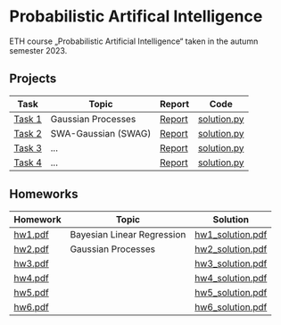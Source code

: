 # Probabilistic Artifical Intelligence
ETH course „Probabilistic Artificial Intelligence“ taken in the autumn semester 2023.

## Projects

| Task | Topic | Report | Code | 
|---|---|---|---|
| [Task 1](projects/task1/) | Gaussian Processes | [Report](projects/task1/README.md) | [solution.py](projects/task1/solution.py) |
| [Task 2](projects/task2/) | SWA-Gaussian (SWAG) | [Report](projects/task2/README.md) | [solution.py](projects/task2/solution.py) |
| [Task 3](projects/task3/) | ... | [Report](projects/task3/README.md) | [solution.py](projects/task3/solution.py) |
| [Task 4](projects/task4/) | ... | [Report](projects/task4/README.md) | [solution.py](projects/task4/solution.py) |

## Homeworks

| Homework | Topic | Solution | 
|---|---|---|
| [hw1.pdf](homeworks/hw1.pdf) | Bayesian Linear Regression | [hw1_solution.pdf](homeworks/solutions/hw1_solution.pdf) |
| [hw2.pdf](homeworks/hw2.pdf) | Gaussian Processes | [hw2_solution.pdf](homeworks/solutions/hw2_solution.pdf) |
| [hw3.pdf](homeworks/hw3.pdf) |  | [hw3_solution.pdf](homeworks/solutions/hw3_solution.pdf) |
| [hw4.pdf](homeworks/hw4.pdf) |  | [hw4_solution.pdf](homeworks/solutions/hw4_solution.pdf) |
| [hw5.pdf](homeworks/hw5.pdf) |  | [hw5_solution.pdf](homeworks/solutions/hw5_solution.pdf) |
| [hw6.pdf](homeworks/hw6.pdf) |  | [hw6_solution.pdf](homeworks/solutions/hw6_solution.pdf) |